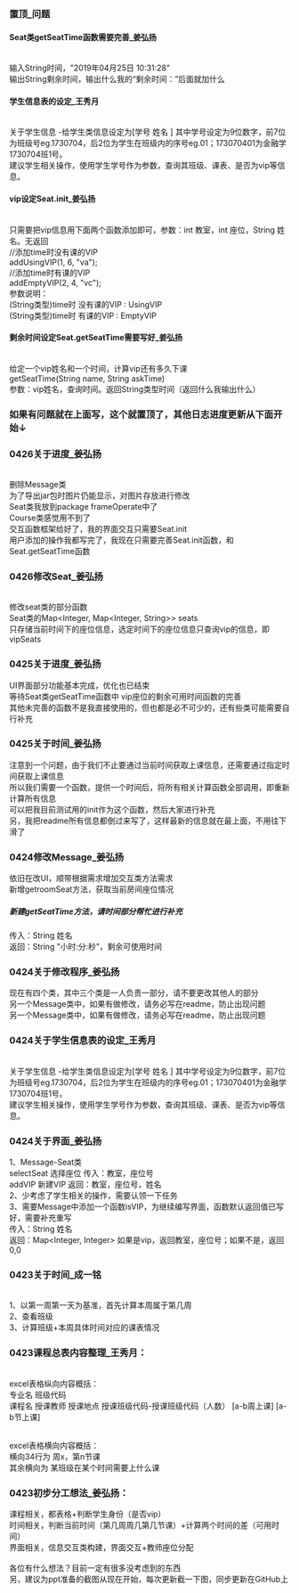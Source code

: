 ### 置顶_问题
#### Seat类getSeatTime函数需要完善_姜弘扬
<br> 输入String时间，"2019年04月25日 10:31:28"
<br> 输出String剩余时间，输出什么我的“剩余时间：”后面就加什么
#### 学生信息表的设定_王秀月
<br> 关于学生信息 -给学生类信息设定为[学号 姓名 ] 其中学号设定为9位数字，前7位为班级号eg.1730704，后2位为学生在班级内的序号eg.01；173070401为金融学1730704班1号。 
<br> 建议学生相关操作，使用学生学号作为参数，查询其班级、课表、是否为vip等信息。
#### vip设定Seat.init_姜弘扬

<br> 只需要把vip信息用下面两个函数添加即可，参数：int 教室，int 座位，String 姓名。无返回
<br> //添加time时没有课的VIP
<br> addUsingVIP(1, 6, "va");
<br> //添加time时有课的VIP
<br> addEmptyVIP(2, 4, "vc");
<br> 参数说明：
<br> (String类型)time时 没有课的VIP : UsingVIP
<br> (String类型)time时  有课的VIP  : EmptyVIP
#### 剩余时间设定Seat.getSeatTime需要写好_姜弘扬
<br> 给定一个vip姓名和一个时间，计算vip还有多久下课
<br> getSeatTime(String name, String askTime)
<br> 参数：vip姓名，查询时间。返回String类型时间（返回什么我输出什么）
### 如果有问题就在上面写，这个就置顶了，其他日志进度更新从下面开始↓

### 0426关于进度_姜弘扬
<br> 删除Message类
<br> 为了导出jar包时图片仍能显示，对图片存放进行修改
<br> Seat类我放到package frameOperate中了
<br> Course类感觉用不到了
<br> 交互函数框架给好了，我的界面交互只需要Seat.init
<br> 用户添加的操作我都写完了，我现在只需要完善Seat.init函数，和Seat.getSeatTime函数

### 0426修改Seat_姜弘扬
<br> 修改seat类的部分函数
<br> Seat类的Map<Integer, Map<Integer, String>> seats
<br> 只存储当前时间下的座位信息，选定时间下的座位信息只查询vip的信息，即vipSeats

### 0425关于进度_姜弘扬
UI界面部分功能基本完成，优化也已结束
<br> 等待Seat类getSeatTime函数中 vip座位的剩余可用时间函数的完善
<br> 其他未完善的函数不是我直接使用的，但也都是必不可少的，还有些类可能需要自行补充

### 0425关于时间_姜弘扬
注意到一个问题，由于我们不止要通过当前时间获取上课信息，还需要通过指定时间获取上课信息
<br> 所以我们需要一个函数，提供一个时间后，将所有相关计算函数全部调用，即重新计算所有信息
<br> 可以把我目前测试用的init作为这个函数，然后大家进行补充
<br> 另，我把readme所有信息都倒过来写了，这样最新的信息就在最上面，不用往下滑了

### 0424修改Message_姜弘扬
依旧在改UI，顺带根据需求增加交互类方法需求
<br>新增getroomSeat方法，获取当前房间座位情况

##### 新建getSeatTime方法，请时间部分帮忙进行补充
传入：String 姓名 
<br> 返回：String "小时:分:秒"，剩余可使用时间

### 0424关于修改程序_姜弘扬
现在有四个类，其中三个类是一人负责一部分，请不要更改其他人的部分 
<br> 另一个Message类中，如果有做修改，请务必写在readme，防止出现问题
<br> 另一个Message类中，如果有做修改，请务必写在readme，防止出现问题

### 0424关于学生信息表的设定_王秀月

<br> 关于学生信息 -给学生类信息设定为[学号 姓名 ] 其中学号设定为9位数字，前7位为班级号eg.1730704，后2位为学生在班级内的序号eg.01；173070401为金融学1730704班1号。 
<br> 建议学生相关操作，使用学生学号作为参数，查询其班级、课表、是否为vip等信息。

### 0424关于界面_姜弘扬
1、Message-Seat类
<br> selectSeat 选择座位 传入：教室，座位号 
<br> addVIP 新建VIP 返回：教室，座位号，姓名
<br> 2、少考虑了学生相关的操作，需要认领一下任务
<br> 3、需要Message中添加一个函数isVIP，为继续编写界面，函数默认返回值已写好，需要补充重写
<br> 传入：String 姓名 
<br> 返回：Map<Integer, Integer> 如果是vip，返回教室，座位号；如果不是，返回0,0

### 0423关于时间_成一铭
<br> 1、以第一周第一天为基准，首先计算本周属于第几周
<br> 2、查看班级
<br> 3、计算班级+本周具体时间对应的课表情况

### 0423课程总表内容整理_王秀月：

<br>excel表格纵向内容概括：
<br>专业名 班级代码
<br>课程名 授课教师 授课地点 授课班级代码-授课班级代码（人数） [a-b周上课]  [a-b节上课]

<br>excel表格横向内容概括：
<br>横向34行为 周x，第n节课
<br>其余横向为 某班级在某个时间需要上什么课

### 0423初步分工想法_姜弘扬：
课程相关，都表格+判断学生身份（是否vip）
<br> 时间相关，判断当前时间（第几周周几第几节课）+计算两个时间的差（可用时间）
<br> 界面相关，信息交互类构建，界面交互+教师座位分配
<br> <br> 各位有什么想法？目前一定有很多没考虑到的东西
<br> 另，建议为ppt准备的截图从现在开始，每次更新截一下图，同步更新在GitHub上
